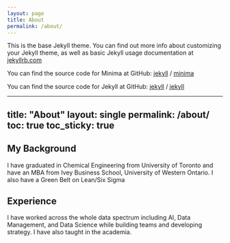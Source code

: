 ```yaml
---
layout: page
title: About
permalink: /about/
---
```


This is the base Jekyll theme. You can find out more info about customizing your Jekyll theme, as well as basic Jekyll usage documentation at [jekyllrb.com](https://jekyllrb.com/)

You can find the source code for Minima at GitHub:
[jekyll][jekyll-organization] /
[minima](https://github.com/jekyll/minima)

You can find the source code for Jekyll at GitHub:
[jekyll][jekyll-organization] /
[jekyll](https://github.com/jekyll/jekyll)


[jekyll-organization]: https://github.com/jekyll

---
title: "About"
layout: single
permalink: /about/
toc: true
toc_sticky: true
---

## My Background
I have graduated in Chemical Engineering from University of Toronto and have an MBA from Ivey Business School, University of Western Ontario.  I also have a Green Belt on Lean/Six Sigma

## Experience
I have worked across the whole data spectrum including AI, Data Management, and Data Science while building teams and developing strategy.  I have also taught in the academia.